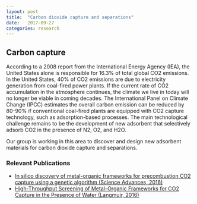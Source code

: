 ```yaml
---
layout: post
title:  "Carbon dioxide capture and separations"
date:   2017-09-27
categories: research
---
```


## Carbon capture
According to a 2008 report from the International Energy Agency (IEA), the United States alone is responsible for 16.3% of total global CO2 emissions. In the United States, 40% of CO2 emissions are due to electricity generation from coal-fired power plants. If the current rate of CO2 accumulation in the atmosphere continues, the climate we live in today will no longer be viable in coming decades. The International Panel on Climate Change (IPCC) estimates the overall carbon emission can be reduced by 80-90% if conventional coal-fired plants are equipped with CO2 capture technology, such as adsorption-based processes. The main technological challenge remains to be the development of new adsorbent that selectively adsorb CO2 in the presence of N2, O2, and H2O.

Our group is working in this area to discover and design new adsorbent materials for carbon dioxide capture and separations.

### Relevant Publications
- [In silico discovery of metal-organic frameworks for precombustion CO2 capture using a genetic algorithm (Science Advances, 2016)](http://advances.sciencemag.org/content/2/10/e1600909)
- [High-Throughput Screening of Metal–Organic Frameworks for CO2 Capture in the Presence of Water (Langmuir, 2016)](http://pubs.acs.org/doi/abs/10.1021/acs.langmuir.6b02803)
